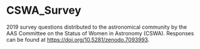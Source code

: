 # CSWA_Survey
2019 survey questions distributed to the astronomical community by the AAS Committee on the Status of Women in Astronomy (CSWA). 
Responses can be found at https://doi.org/10.5281/zenodo.7093993.
